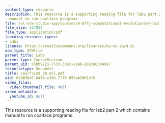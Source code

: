 ```yaml
---
content_type: resource
description: This resource is a supporting reading file for lab2 part 2 which contains
  manual to run coalface programs.
file: /ol-ocw-studio-app/courses/6-877j-computational-evolutionary-biology-fall-2005/63483bd7b4f8e39b7ff0695ab28614f5_coalface0_2b_mnl.pdf
file_size: 427854
file_type: application/pdf
learning_resource_types:
- Labs
license: https://creativecommons.org/licenses/by-nc-sa/4.0/
ocw_type: OCWFile
parent_title: Labs
parent_type: CourseSection
parent_uid: 05bb9721-7533-33e3-81a0-181ca03c40a7
resourcetype: Document
title: coalface0_2b_mnl.pdf
uid: 63483bd7-b4f8-e39b-7ff0-695ab28614f5
video_files:
  video_thumbnail_file: null
video_metadata:
  youtube_id: null
---
```

This resource is a supporting reading file for lab2 part 2 which contains manual to run coalface programs.
